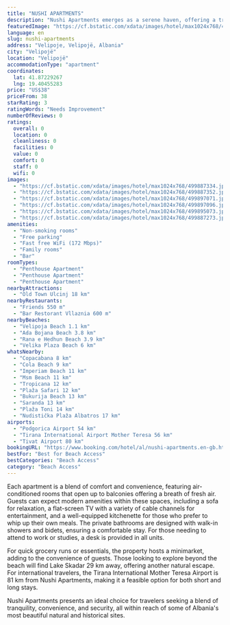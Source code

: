 ```yaml
---
title: "NUSHI APARTMENTS"
description: "Nushi Apartments emerges as a serene haven, offering a tranquil retreat with its quiet street views, just a short 1."
featuredImage: "https://cf.bstatic.com/xdata/images/hotel/max1024x768/499887334.jpg?k=bed996d33c82d4c6c2850c91b488344350487347d91e0f6e8313a95209e21d5d&o=&hp=1"
language: en
slug: nushi-apartments
address: "Velipoje, Velipojë, Albania"
city: "Velipojë"
location: "Velipojë"
accommodationType: "apartment"
coordinates:
  lat: 41.87229267
  lng: 19.40455283
price: "US$38"
priceFrom: 38
starRating: 3
ratingWords: "Needs Improvement"
numberOfReviews: 0
ratings:
  overall: 0
  location: 0
  cleanliness: 0
  facilities: 0
  value: 0
  comfort: 0
  staff: 0
  wifi: 0
images:
  - "https://cf.bstatic.com/xdata/images/hotel/max1024x768/499887334.jpg?k=bed996d33c82d4c6c2850c91b488344350487347d91e0f6e8313a95209e21d5d&o=&hp=1"
  - "https://cf.bstatic.com/xdata/images/hotel/max1024x768/499887352.jpg?k=1d9aa7121dc9c3a7f5fb11f4013551293b7a7349b4b59fe9585aff84748d8960&o=&hp=1"
  - "https://cf.bstatic.com/xdata/images/hotel/max1024x768/499897071.jpg?k=9c4852a841085d775d784c5231b77490db600f7f0ae2049500fcdd35423bfc5d&o=&hp=1"
  - "https://cf.bstatic.com/xdata/images/hotel/max1024x768/499897096.jpg?k=80d0689c34ba1642a21557b94f2c361a3ee77ecbb92f4f7bc8bda0b97331fc35&o=&hp=1"
  - "https://cf.bstatic.com/xdata/images/hotel/max1024x768/499895073.jpg?k=dc09a79bc708879d0a136f2441828661277283c5c13920a5d5444d2539bfbcec&o=&hp=1"
  - "https://cf.bstatic.com/xdata/images/hotel/max1024x768/499887273.jpg?k=514811585df65847d22d5dfb15a481b4b7131e3ed337ace552468f686da672a6&o=&hp=1"
amenities:
  - "Non-smoking rooms"
  - "Free parking"
  - "Fast free WiFi (172 Mbps)"
  - "Family rooms"
  - "Bar"
roomTypes:
  - "Penthouse Apartment"
  - "Penthouse Apartment"
  - "Penthouse Apartment"
nearbyAttractions:
  - "Old Town Ulcinj 18 km"
nearbyRestaurants:
  - "Friends 550 m"
  - "Bar Restorant Vllaznia 600 m"
nearbyBeaches:
  - "Velipoja Beach 1.1 km"
  - "Ada Bojana Beach 3.8 km"
  - "Rana e Hedhun Beach 3.9 km"
  - "Velika Plaza Beach 6 km"
whatsNearby:
  - "Copacabana 8 km"
  - "Cola Beach 9 km"
  - "Imperiam Beach 11 km"
  - "Msm Beach 11 km"
  - "Tropicana 12 km"
  - "Plaža Safari 12 km"
  - "Bukurija Beach 13 km"
  - "Saranda 13 km"
  - "Plaža Toni 14 km"
  - "Nudistička Plaža Albatros 17 km"
airports:
  - "Podgorica Airport 54 km"
  - "Tirana International Airport Mother Teresa 56 km"
  - "Tivat Airport 80 km"
bookingURL: "https://www.booking.com/hotel/al/nushi-apartments.en-gb.html?aid=8035640"
bestFor: "Best for Beach Access"
bestCategories: "Beach Access"
category: "Beach Access"
---
```


Each apartment is a blend of comfort and convenience, featuring air-conditioned rooms that open up to balconies offering a breath of fresh air. Guests can expect modern amenities within these spaces, including a sofa for relaxation, a flat-screen TV with a variety of cable channels for entertainment, and a well-equipped kitchenette for those who prefer to whip up their own meals. The private bathrooms are designed with walk-in showers and bidets, ensuring a comfortable stay. For those needing to attend to work or studies, a desk is provided in all units.

For quick grocery runs or essentials, the property hosts a minimarket, adding to the convenience of guests. Those looking to explore beyond the beach will find Lake Skadar 29 km away, offering another natural escape. For international travelers, the Tirana International Mother Teresa Airport is 81 km from Nushi Apartments, making it a feasible option for both short and long stays.

Nushi Apartments presents an ideal choice for travelers seeking a blend of tranquility, convenience, and security, all within reach of some of Albania's most beautiful natural and historical sites.